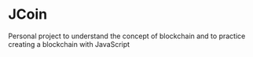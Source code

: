 # JCoin

Personal project to understand the concept of blockchain and to practice creating a blockchain with JavaScript
